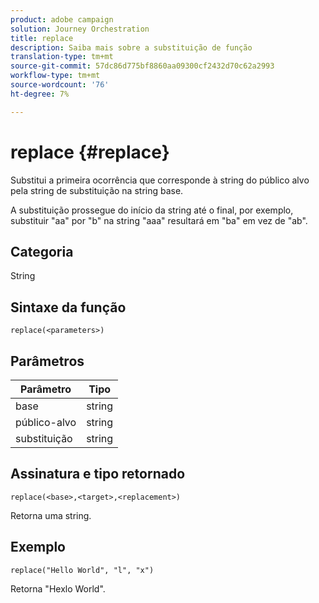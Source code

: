 ```yaml
---
product: adobe campaign
solution: Journey Orchestration
title: replace
description: Saiba mais sobre a substituição de função
translation-type: tm+mt
source-git-commit: 57dc86d775bf8860aa09300cf2432d70c62a2993
workflow-type: tm+mt
source-wordcount: '76'
ht-degree: 7%

---
```



# replace {#replace}

Substitui a primeira ocorrência que corresponde à string do público alvo pela string de substituição na string base.

A substituição prossegue do início da string até o final, por exemplo, substituir &quot;aa&quot; por &quot;b&quot; na string &quot;aaa&quot; resultará em &quot;ba&quot; em vez de &quot;ab&quot;.

## Categoria

String

## Sintaxe da função

`replace(<parameters>)`

## Parâmetros

| Parâmetro | Tipo |
|-----------|--------------|
| base | string |
| público-alvo | string |
| substituição | string |

## Assinatura e tipo retornado

`replace(<base>,<target>,<replacement>)`

Retorna uma string.

## Exemplo

`replace("Hello World", "l", "x")`

Retorna &quot;Hexlo World&quot;.
